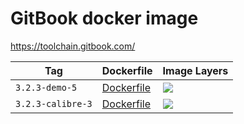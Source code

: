 # GitBook docker image

<https://toolchain.gitbook.com/>

Tag | Dockerfile | Image Layers
----|------------|-------------
`3.2.3-demo-5` | [Dockerfile](https://github.com/helphi/Dockerfile-gitbook/blob/master/3.2.3-demo/Dockerfile) | [![](https://images.microbadger.com/badges/image/helphi/gitbook:3.2.3-demo-5.svg)](https://microbadger.com/images/helphi/gitbook:3.2.3-demo-5 "Get your own image badge on microbadger.com")
`3.2.3-calibre-3` | [Dockerfile](https://github.com/helphi/Dockerfile-gitbook/blob/master/3.2.3-calibre/Dockerfile) | [![](https://images.microbadger.com/badges/image/helphi/gitbook:3.2.3-calibre-3.svg)](https://microbadger.com/images/helphi/gitbook:3.2.3-calibre-3 "Get your own image badge on microbadger.com")